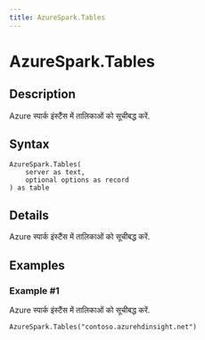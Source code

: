 ```yaml
---
title: AzureSpark.Tables
---
```


# AzureSpark.Tables


## Description

Azure स्पार्क इंस्टैंस में तालिकाओं को सूचीबद्ध करें.


## Syntax

```powerquery
AzureSpark.Tables(
    server as text,
    optional options as record
) as table
```


## Details

Azure स्पार्क इंस्टैंस में तालिकाओं को सूचीबद्ध करें.


## Examples

### Example #1 
Azure स्पार्क इंस्टैंस में तालिकाओं को सूचीबद्ध करें.
```powerquery
AzureSpark.Tables("contoso.azurehdinsight.net")
```



